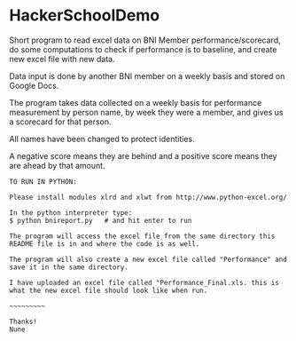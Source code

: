 HackerSchoolDemo
================



Short program to read excel data on BNI Member performance/scorecard, do some computations to check if performance is to baseline, and create new excel file with new data.
 

Data input is done by another BNI member on a weekly basis and stored on Google Docs.

The program takes data collected on a weekly basis for performance measurement by person name, by week they were a member, and gives us a scorecard for that person. 

All names have been changed to protect identities.

A negative score means they are behind and a positive score means they are ahead by that amount.


~~~~~~~~~~~~
TO RUN IN PYTHON:

Please install modules xlrd and xlwt from http://www.python-excel.org/

In the python interpreter type:
$ python bnireport.py 	# and hit enter to run

The program will access the excel file from the same directory this README file is in and where the code is as well.

The program will also create a new excel file called "Performance" and save it in the same directory.

I have uploaded an excel file called "Performance_Final.xls. this is what the new excel file should look like when run.

~~~~~~~~~

Thanks!
Nune